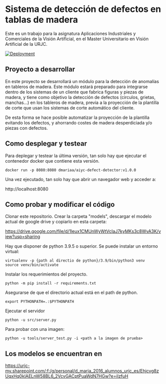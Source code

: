 # Sistema de detección de defectos en tablas de madera

Este es un trabajo para la asignatura Aplicaciones Industriales y Comerciales de la Visión Artificial, en el Master 
Universitario en Visión Artificial de la URJC.

[![Deployment](https://github.com/dmariaa/AIVA_2022_wooden_plank_defect_detector/actions/workflows/deployment.yml/badge.svg)](https://github.com/dmariaa/AIVA_2022_wooden_plank_defect_detector/actions/workflows/deployment.yml)

## Proyecto a desarrollar

En este proyecto se desarrollará un módulo para la detección de anomalías en tableros de madera. Este 
módulo estará preparado para integrarse dentro de los sistemas de un cliente que fabrica figuras y piezas de madera, 
y tiene como objetivo la detección de defectos (circulos, grietas, manchas...) en los tableros de madera,
previa a la proyección de la plantilla de corte que usan los sistemas de corte automático del cliente.

De esta forma se hace posible automatizar la proyección de la plantilla evitando los defectos, y
ahorrando costes de madera desperdiciada y/o piezas con defectos.

## Como desplegar y testear

Para deplegar y testear la última versión, tan solo hay que ejecutar el contenedor docker que contiene esta versión.

```
docker run -p 8080:8080 dmariaa/aiyc-defect-detector:v1.0.0
```

Una vez ejecutado, tan solo hay que abrir un navegador web y acceder a:

http://localhost:8080

## Como probar y modificar el código 

Clonar este repositorio. Crear la carpeta "models", descargar el modelo actual de google drive y copiarlo en esta carpeta:

https://drive.google.com/file/d/1leux1CMUnWyWtVcIaJ7kyMKs3c8WvA3K/view?usp=sharing

Hay que disponer de python 3.9.5 o superior. Se puede instalar un entorno virtual:

```
virtualenv -p {path al directio de python}/3.9/bin/python3 venv
source venv/bin/activate
```

Instalar los requerimientos del proyecto.

```
python -m pip install -r requirements.txt
```

Asegurarse de que el directorio actual está en el path de python.

```
export PYTHONPATH=.:$PYTHONPATH
```

Ejecutar el servidor

```
python -u src/server.py
```

Para probar con una imagen:

```
python -u tools/server_test.py -i <path a la imagen de prueba>
```

## Los modelos se encuentran en

https://urjc-my.sharepoint.com/:f:/g/personal/d_maria_2016_alumnos_urjc_es/Ehjcvg8zUqxHq0klAELnW58BL6_2VcvGACptPuaWdN7HGw?e=iIzfuH
